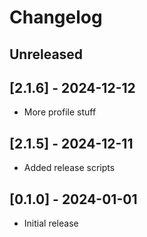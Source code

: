 # Changelog

## Unreleased

## [2.1.6] - 2024-12-12

- More profile stuff


## [2.1.5] - 2024-12-11

- Added release scripts


## [0.1.0] - 2024-01-01

- Initial release
